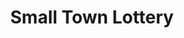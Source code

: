 ---
title: "Small Town Lottery"
url: /davao-city/small-town-lottery-deca-esperanza-road-3/
shop: lottery
---